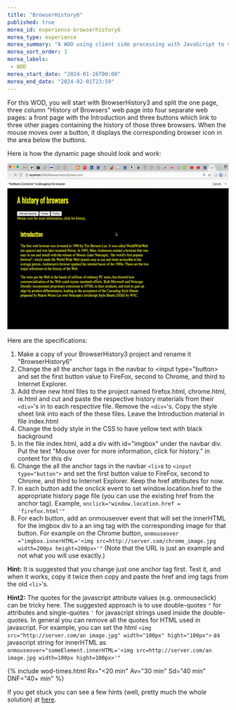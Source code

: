 ```yaml
---
title: "BrowserHistory6"
published: true
morea_id: experience-browserhistory6
morea_type: experience
morea_summary: "A WOD using client side processing with JavaScript to show off the magic of DHTML."
morea_sort_order: 3
morea_labels:
 - WOD
morea_start_date: "2024-01-26T00:00"
morea_end_date: "2024-02-01T23:59"
---
```


For this WOD, you will start with BrowserHistory3 and split the one page, three column "History of Browsers" web page into four separate web pages: a front page with the Introduction and three buttons which link to three other pages containing the history of those three browsers.
When the mouse moves over a button, it displays the corresponding browser icon in the area below the buttons.

Here is how the dynamic page should look and work:

![browserhistory6](BrowswerHistory6.gif)

Here are the specifications:

1. Make a copy of your BrowserHistory3 project and rename it "BrowserHistory6"
2. Change the all the anchor tags in the navbar to <input type="button> and set the first button value to FireFox, second to Chrome, and third to Internet Explorer.
3.  Add three new html files to the project named firefox.html, chrome.html, ie.html and cut and paste the respective history materials from their `<div>`'s in to each respective file. Remove the `<div>`'s. Copy the style sheet link into each of the these files. Leave the Introduction material in file index.html
4.  Change the body style in the CSS to have yellow text with black background
5.  In the file index.html, add a div with id="imgbox" under the navbar div. Put the text "Mouse over for more information, click for history." in content for this div
6.  Change the all the anchor tags in the navbar `<li>`s to `<input type="button">` and set the first button value to FireFox, second to Chrome, and third to Internet Explorer. Keep the href attributes for now. 
7.  In each button add the onclick event to set window.location.href to the appropriate history page file (you can use the existing href from the anchor tag). Example, `onclick="window.location.href = 'firefox.html'"`
1.  For each button, add an onmouseover event that will set the innerHTML for the imgbox div to a an img tag with the corresponding image for that button. For example on the Chrome button, `onmouseover ="imgbox.innerHTML='<img src=http://server.com/chrome_image.jpg width=200px height=200px>'"` (Note that the URL is just an example and not what you will use exactly.)

**Hint:** It is suggested that you change just one anchor tag first. Test it, and when it works, copy it twice then copy and paste the href and img tags from the old `<li>`'s. 

**Hint2:** The quotes for the javascript attribute values (e.g. onmouseclick) can be tricky here. The suggested approach is to use double-quotes `"` for attributes and single-quotes `'` for javascript strings used inside the double-quotes. In general you can remove all the quotes for HTML used in javascript. For example, you can set the html `<img src="http://server.com/an image.jpg" width="100px" hight="100px">` as javascript string for innerHTML as `onmouseover="someElement.innerHTML='<img src=http://server.com/an image.jpg width=100px hight=100px>'"`
 

{% include wod-times.html Rx="<20 min" Av="30 min" Sd="40 min" DNF="40+ min" %}

If you get stuck you can see a few hints (well, pretty much the whole solution) at [here](https://youtu.be/73qaHpEAnYA). 